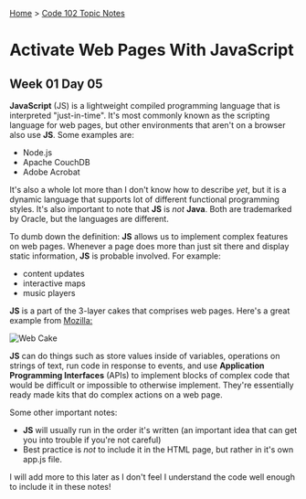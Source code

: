 [Home](../README.md) > [Code 102 Topic Notes](../102topicNotes.md)

# Activate Web Pages With JavaScript

## Week 01 Day 05

**JavaScript** (JS) is a lightweight compiled programming language that is interpreted "just-in-time".
It's most commonly known as the scripting language for web pages, but other environments that aren't on a browser also use **JS**.
Some examples are:

- Node.js
- Apache CouchDB
- Adobe Acrobat

It's also a whole lot more than I don't know how to describe *yet*, but it is a dynamic language that supports lot of different functional programming styles.
It's also important to note that **JS** is *not* **Java**.
Both are trademarked by Oracle, but the languages are different.

To dumb down the definition: **JS** allows us to implement complex features on web pages.
Whenever a page does more than just sit there and display static information, **JS** is probable involved.
For example:

- content updates
- interactive maps
- music players

**JS** is a part of the 3-layer cakes that comprises web pages.
Here's a great example from [Mozilla:](https://developer.mozilla.org/en-US/docs/Learn/JavaScript/First_steps/What_is_JavaScript)

![Web Cake](https://developer.mozilla.org/en-US/docs/Learn/JavaScript/First_steps/What_is_JavaScript/cake.png)

**JS** can do things such as store values inside of variables, operations on strings of text, run code in response to events, and use **Application Programming Interfaces** (APIs) to implement blocks of complex code that would be difficult or impossible to otherwise implement.
They're essentially ready made kits that do complex actions on a web page.

Some other important notes:

- **JS** will usually run in the order it's written (an important idea that can get you into trouble if you're not careful)
- Best practice is *not* to include it in the HTML page, but rather in it's own app.js file.

I will add more to this later as I don't feel I understand the code well enough to include it in these notes!
